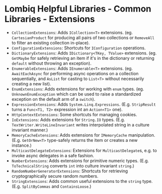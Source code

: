 # Lombiq Helpful Libraries - Common Libraries - Extensions



- `CollectionExtensions`: Adds `ICollection<T>` extensions. (eg. `CartesianProduct` for producing all pairs of two collections or `RemoveAll` to filter an existing collection in-place).
- `ConfigurationExtensions`: Shortcuts for `IConfiguration` operations.
- `DictionaryExtensions`: Adds `IDictionary<TKey, TValue>` extensions. (eg. `GetMaybe` for safely retrieving an item if it's in the dictionary or returning `default` without throwing an exception).
- `EnumerableExtensions`: Adds `IEnumerable<T>` extensions. (eg. `AwaitEachAsync` for performing async operations on a collection sequentially, and `AsList` for casting to `List<T>` without necessarily creating a new list).
- `EnumExtensions`: Adds extensions for working with `enum` types. (eg. `UnknownEnumException` which can be used to raise a standardized exception on the default arm of a `switch`).
- `ExpressionExtensions`: Adds `System.Linq.Expressions`. (E.g. `StripResult` turns a `Func<T1, T2>` expression int an `Action<T1>` one).
- `HttpContextExtensions`: Some shortcuts for managing cookies.
- `IoExtensions`: Adds extensions for `String.IO` types. (E.g. `TextWriter.WriteLineInvariant` writes interpolated string in a culture invariant manner.)
- `MemoryCacheExtensions`: Adds extensions for `IMemoryCache` manipulation. (E.g. `GetOrNew<T>` type-safely returns the item or creates a new instance.)
- `MulticastDelegateExtensions`: Extensions for `MulticastDelegate`s, e.g. to invoke async delegates in a safe fashion.
- `NumberExtensions`: Adds extensions for primitive numeric types. (E.g. `ToTechnicalString` converts `int` into culture invariant `string`.)
- `RandomNumberGeneratorExtensions`: Shortcuts for retrieving cryptographically secure random numbers.
- `StringExtensions`: Adds common useful extensions to the `string` type. (E.g. `SplitByCommas` and `ContainsLoose`.)
